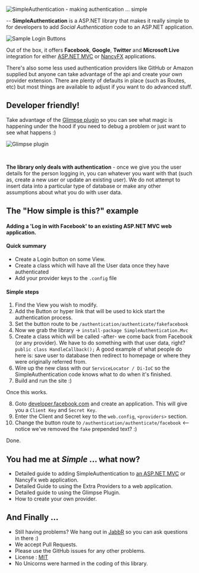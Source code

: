 ![SimpleAuthentication - making authentication ... simple](http://i.imgur.com/eEJBOiY.png)

--
**SimpleAuthentication** is a ASP.NET library that makes it really simple to for developers to add *Social Authentication* code to an ASP.NET application.

![Sample Login Buttons](http://i.imgur.com/2X35uaQ.png)

Out of the box, it offers **Facebook**, **Google**, **Twitter** and **Microsoft Live** integration for either [ASP.NET MVC](http://www.asp.net/mvc) or [NancyFX](http://nancyfx.org) applications. 

There's also some less used authentication providers like GitHub or Amazon supplied but anyone can take advantage of the api and create your own provider extension. There are plenty of defaults in place (such as Routes, etc) but most things are available to adjust if you want to do advanced stuff.


Developer friendly!
--
Take advantage of the [Glimpse plugin](http://getglimpse.com) so you can see what magic is happening under the hood if you need to debug a problem or just want to see what happens :)

![Glimpse plugin](http://i.imgur.com/ALO3rab.png)

<br/>

**The library only deals with authentication** - once we give you the user details for the person logging in, you can whatever you want with that (such as, create a new user or update an existing user).
We do not attempt to insert data into a particular type of database or make any other assumptions about what you do with user data.


The "How simple is this?" example 
--
#### Adding a 'Log in with Facebook' to an existing ASP.NET MVC web application.


#### Quick summary
* Create a Login button on some View.
* Create a class which will have all the User data once they have authenticated
* Add your provider keys to the `.config` file

#### Simple steps
1. Find the View you wish to modify.
2. Add the Button or hyper link that will be used to kick start the authentication process.
3. Set the button route to be `/authentication/authenticate/fakefacebook`
4. Now we grab the library -> `install-package SimpleAuthentication.Mvc`
5. Create a class which will be called -after- we come back from Facebook (or any provider). We have to do something with that user data, right?
   `public class HandleCallback();`
   A good example of what people do here is: save user to database then redirect to homepage or where they were originally referred from.
6. Wire up the new class with our `ServiceLocator / Di-IoC` so the SimpleAuthentication code knows what to do when it's finished.
7. Build and run the site :)

Once this works.

8. Goto [developer.facebook.com](http://developer.facebook.com) and create an application. This will give you a `Client Key` and `Secret Key`.
9. Enter the Client and Secret key to the `web.config`, `<providers>` section.
10. Change the button route to `/authentication/authenticate/facebook`  <-- notice we've removed the `fake` prepended text? :)

Done.


You had me at *Simple* ... what now?
--
* Detailed guide to adding SimpleAuthentication to [an ASP.NET MVC](https://github.com/SimpleAuthentication/SimpleAuthentication/wiki/Mvc-automatic-setup) or NancyFx web application.
* Detailed Guide to using the Extra Providers to a web application.
* Detailed guide to using the Glimpse Plugin.
* How to create your own provider.

And Finally ...
--
* Still having problems? We hang out in [JabbR](https://jabbr.net/#/rooms/SimpleAuthentication) so you can ask questions in there :)
* We accept Pull Requests.
* Please use the GitHub issues for any other problems.
* License : [MIT](http://www.tldrlegal.com/license/mit-license)
* No Unicorns were harmed in the coding of this library.
